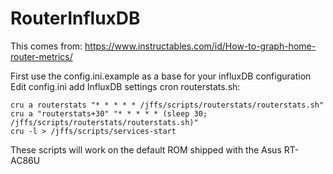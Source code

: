 # RouterInfluxDB

This comes from: https://www.instructables.com/id/How-to-graph-home-router-metrics/

First use the config.ini.example as a base for your influxDB configuration
Edit config.ini add InfluxDB settings
cron routerstats.sh:

`cru a routerstats "* * * * * /jffs/scripts/routerstats/routerstats.sh"`  
`cru a "routerstats+30" "* * * * * (sleep 30; /jffs/scripts/routerstats/routerstats.sh)"`  
`cru -l > /jffs/scripts/services-start`

These scripts will work on the default ROM shipped with the Asus RT-AC86U
